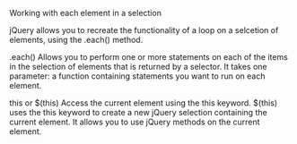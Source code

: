 Working with each element in a selection

jQuery allows you to recreate the functionality of a loop on a selcetion of elements, using the .each() method.

.each()
    Allows you to perform one or more statements on each of the items in the selection of elements that is returned by a selector.
    It takes one parameter: a function containing statements you want to run on each element.
    
this or $(this)
    Access the current element using the this keyword.
    $(this) uses the this keyword to create a new jQuery selection containing the current element.
    It allows you to use jQuery methods on the current element. 